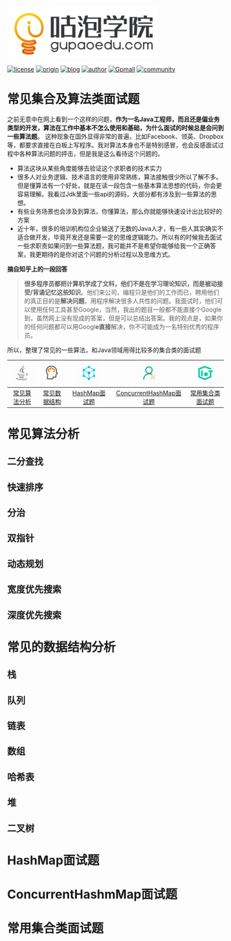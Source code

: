 <img width="350" src="../README.assets/1566299350462.png">

[![license](https://img.shields.io/hexpm/l/plug.svg?style=flat-square)](https://github.com/2227324689/ToBeBetter/blob/master/LICENSE) [![origin](https://img.shields.io/badge/origin-%E5%92%95%E6%B3%A1%E5%AD%A6%E9%99%A2-yellowgreen.svg?style=flat-square)](https://www.gupaoedu.com) [![blog](https://img.shields.io/badge/blog-%E5%8D%9A%E5%AE%A2-orange.svg?style=flat-square)](https://istio.tech) [![author](https://img.shields.io/badge/author-Mic-blue.svg?style=flat-square)](#) [![Gpmall](https://img.shields.io/badge/linked-gpmall-red.svg?style=flat-square)](#) [![community](https://img.shields.io/badge/community-%E6%8A%80%E6%9C%AF%E7%A4%BE%E5%8C%BA-lightgrey.svg?style=flat-square)](https://gper.club)

# 常见集合及算法类面试题

之前无意中在网上看到一个这样的问题，**作为一名Java工程师，而且还是偏业务类型的开发，算法在工作中基本不怎么使用和基础，为什么面试的时候总是会问到一些算法题**。 这种现象在国外显得非常的普遍，比如Facebook、领英、Dropbox等，都要求直接在白板上写程序。我对算法本身也不是特别感冒，也会反感面试过程中各种算法问题的抨击，但是我是这么看待这个问题的。

* 算法这块从某些角度能够去验证这个求职者的技术实力
* 很多人对业务逻辑、技术语言的使用非常熟练，算法接触很少所以了解不多。但是懂算法有一个好处，就是在读一段包含一些基本算法思想的代码，你会更容易理解。我看过Jdk里面一些api的源码，大部分都有涉及到一些算法的思想。
* 有些业务场景也会涉及到算法，你懂算法，那么你就能够快速设计出比较好的方案
* 近十年，很多的培训机构位企业输送了无数的Java人才，有一些人其实确实不适合做开发，毕竟开发还是需要一定的思维逻辑能力。所以有的时候我去面试一些求职责如果问到一些算法题，我可能并不是希望你能够给我一个正确答案，我更期待的是你对这个问题的分析过程以及思维方式。

**摘自知乎上的一段回答**

>**很多程序员都把计算机学成了文科，他们不是在学习理论知识，而是被动接受/背诵记忆这些知识**。他们来公司，编程只是他们的工作而已，聘用他们的真正目的是**解决问题**，用程序解决很多人共性的问题。我面试时，他们可以使用任何工具甚至Google，当然，我出的题目一般都不能直接个Google到，虽然网上没有现成的答案，但是可以总结出答案。我的观点是，如果你的任何问题都可以用Googl**e直接**解决，你不可能成为一名特别优秀的程序员。

所以，整理了常见的一些算法，和Java领域用得比较多的集合类的面试题

| ![1566383567493](../README.assets/1566383567493.png) | ![1566386532178](README.assets/1566386532178.png) | ![1566383600147](../README.assets/1566383600147.png) | ![1566383632180](../README.assets/1566383632180.png) | ![1566383677895](../README.assets/1566383677895.png) |
| :--------------------------------------------------: | :-----------------------------------------------: | :--------------------------------------------------: | :--------------------------------------------------: | :--------------------------------------------------: |
|            [常见算法分析](#常见算法分析)             |        [常见数据结构](#常见数据结构面试题)        |           [HashMap面试题](#HashMap面试题)            | [ConcurrentHashMap面试题](#ConcurrentHashMap面试题)  |        [常用集合类面试题](#常用集合类面试题)         |





# 常见算法分析

## 二分查找



## 快速排序



## 分治



## 双指针



## 动态规划



## 宽度优先搜索



## 深度优先搜索





# 常见的数据结构分析

## 栈



## 队列



## 链表



## 数组



## 哈希表



## 堆



## 二叉树





# HashMap面试题







# ConcurrentHashmMap面试题







# 常用集合类面试题

































